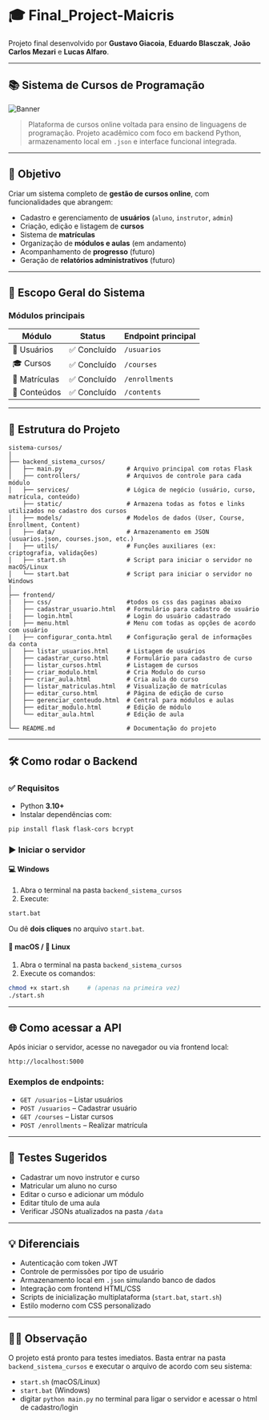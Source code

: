 # 🎓 Final_Project-Maicris

Projeto final desenvolvido por **Gustavo Giacoia**, **Eduardo Blasczak**, **João Carlos Mezari** e **Lucas Alfaro**.

---

## 📚 Sistema de Cursos de Programação

![Banner](https://media.giphy.com/media/dWesBcTLavkZuG35MI/giphy.gif)

> Plataforma de cursos online voltada para ensino de linguagens de programação. Projeto acadêmico com foco em backend Python, armazenamento local em `.json` e interface funcional integrada.

---

## 🎯 Objetivo

Criar um sistema completo de **gestão de cursos online**, com funcionalidades que abrangem:

- Cadastro e gerenciamento de **usuários** (`aluno`, `instrutor`, `admin`)
- Criação, edição e listagem de **cursos**
- Sistema de **matrículas**
- Organização de **módulos e aulas** (em andamento)
- Acompanhamento de **progresso** (futuro)
- Geração de **relatórios administrativos** (futuro)

---

## 🧠 Escopo Geral do Sistema

### **Módulos principais**

| Módulo       | Status       | Endpoint principal      |
|--------------|--------------|--------------------------|
| 👤 Usuários   | ✅ Concluído  | `/usuarios`              |
| 🎓 Cursos     | ✅ Concluído  | `/courses`               |
| 📑 Matrículas | ✅ Concluído  | `/enrollments`           |
| 📂 Conteúdos  | ✅ Concluído | `/contents`      |



---

## 📁 Estrutura do Projeto

```plaintext
sistema-cursos/
│
├── backend_sistema_cursos/
│   ├── main.py                  # Arquivo principal com rotas Flask
│   ├── controllers/             # Arquivos de controle para cada módulo
│   ├── services/                # Lógica de negócio (usuário, curso, matrícula, conteúdo)
    ├── static/                  # Armazena todas as fotos e links utilizados no cadastro dos cursos
│   ├── models/                  # Modelos de dados (User, Course, Enrollment, Content)
│   ├── data/                    # Armazenamento em JSON (usuarios.json, courses.json, etc.)
│   ├── utils/                   # Funções auxiliares (ex: criptografia, validações)
│   ├── start.sh                 # Script para iniciar o servidor no macOS/Linux
│   └── start.bat                # Script para iniciar o servidor no Windows
│
├── frontend/
|   ├── css/                     #todos os css das paginas abaixo
│   ├── cadastrar_usuario.html   # Formulário para cadastro de usuário
|   ├── login.html               # Login do usuário cadastrado
|   ├── menu.html                # Menu com todas as opções de acordo com usuário
|   ├── configurar_conta.html    # Configuração geral de informações da conta
│   ├── listar_usuarios.html     # Listagem de usuários
│   ├── cadastrar_curso.html     # Formulário para cadastro de curso
│   ├── listar_cursos.html       # Listagem de cursos
|   ├── criar_modulo.html        # Cria Modulo do curso
|   ├── criar_aula.html          # Cria aula do curso
│   ├── listar_matriculas.html   # Visualização de matrículas
│   ├── editar_curso.html        # Página de edição de curso
│   ├── gerenciar_conteudo.html  # Central para módulos e aulas
│   ├── editar_modulo.html       # Edição de módulo
│   └── editar_aula.html         # Edição de aula
│
└── README.md                    # Documentação do projeto
```

---

## 🛠 Como rodar o Backend

### ✅ Requisitos

- Python **3.10+**
- Instalar dependências com:

```bash
pip install flask flask-cors bcrypt
```

### ▶️ Iniciar o servidor

#### 💻 Windows
1. Abra o terminal na pasta `backend_sistema_cursos`
2. Execute:
```bash
start.bat
```
Ou dê **dois cliques** no arquivo `start.bat`.

#### 🍎 macOS / 🐧 Linux
1. Abra o terminal na pasta `backend_sistema_cursos`
2. Execute os comandos:
```bash
chmod +x start.sh     # (apenas na primeira vez)
./start.sh
```

---

## 🌐 Como acessar a API

Após iniciar o servidor, acesse no navegador ou via frontend local:

```
http://localhost:5000
```

### Exemplos de endpoints:

- `GET /usuarios` – Listar usuários
- `POST /usuarios` – Cadastrar usuário
- `GET /courses` – Listar cursos
- `POST /enrollments` – Realizar matrícula

---

## 🧪 Testes Sugeridos

- Cadastrar um novo instrutor e curso
- Matricular um aluno no curso
- Editar o curso e adicionar um módulo
- Editar título de uma aula
- Verificar JSONs atualizados na pasta `/data`

---

## 💡 Diferenciais

- Autenticação com token JWT
- Controle de permissões por tipo de usuário
- Armazenamento local em `.json` simulando banco de dados
- Integração com frontend HTML/CSS
- Scripts de inicialização multiplataforma (`start.bat`, `start.sh`)
- Estilo moderno com CSS personalizado

---

## 👨‍🏫 Observação

O projeto está pronto para testes imediatos. Basta entrar na pasta `backend_sistema_cursos` e executar o arquivo de acordo com seu sistema:

- `start.sh` (macOS/Linux)
- `start.bat` (Windows)
- digitar `python main.py` no terminal para ligar o servidor e acessar o html de cadastro/login